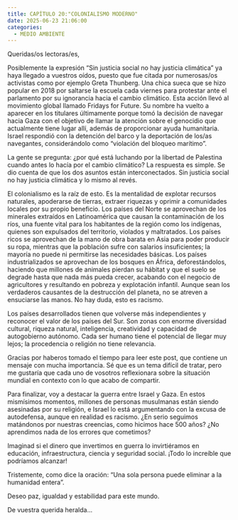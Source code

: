 ```yaml
---
title: CAPÍTULO 20:"COLONIALISMO MODERNO"
date: 2025-06-23 21:06:00
categories: 
  - MEDIO AMBIENTE
---
```


Queridas/os lectoras/es,

Posiblemente la expresión “Sin justicia social no hay justicia climática” ya haya llegado a vuestros oídos, puesto que fue citada por numerosas/os activistas como por ejemplo Greta Thunberg. Una chica sueca que se hizo popular en 2018 por saltarse la escuela cada viernes para protestar ante el parlamento por su ignorancia hacia el cambio climático. Esta acción llevó al movimiento global llamado Fridays for Future. Su nombre ha vuelto a aparecer en los titulares últimamente porque tomó la decisión de navegar hacia Gaza con el objetivo de llamar la atención sobre el genocidio que actualmente tiene lugar allí, además de proporcionar ayuda humanitaria. Israel respondió con la detención del barco y la deportación de los/as navegantes, considerándolo como “violación del bloqueo marítimo”.

La gente se pregunta: ¿por qué está luchando por la libertad de Palestina cuando antes lo hacía por el cambio climático? La respuesta es simple. Se dio cuenta de que los dos asuntos están interconectados. Sin justicia social no hay justicia climática y lo mismo al revés.

El colonialismo es la raíz de esto. Es la mentalidad de explotar recursos naturales, apoderarse de tierras, extraer riquezas y oprimir a comunidades locales por su propio beneficio. Los países del Norte se aprovechan de los minerales extraídos en Latinoamérica que causan la contaminación de los ríos, una fuente vital para los habitantes de la región como los indígenas, quienes son expulsados del territorio, violados y maltratados. Los países ricos se aprovechan de la mano de obra barata en Asia para poder producir su ropa, mientras que la población sufre con salarios insuficientes; la mayoría no puede ni permitirse las necesidades básicas. Los países industrializados se aprovechan de los bosques en África, deforestándolos, haciendo que millones de animales pierdan su hábitat y que el suelo se degrade hasta que nada más pueda crecer, acabando con el negocio de agricultores y resultando en pobreza y explotación infantil. Aunque sean los verdaderos causantes de la destrucción del planeta, no se atreven a ensuciarse las manos. No hay duda, esto es racismo.

Los países desarrollados tienen que volverse más independientes y reconocer el valor de los países del Sur. Son zonas con enorme diversidad cultural, riqueza natural, inteligencia, creatividad y capacidad de autogobierno autónomo. Cada ser humano tiene el potencial de llegar muy lejos; la procedencia o religión no tiene relevancia.

Gracias por haberos tomado el tiempo para leer este post, que contiene un mensaje con mucha importancia. Sé que es un tema difícil de tratar, pero me gustaría que cada uno de vosotros reflexionara sobre la situación mundial en contexto con lo que acabo de compartir.

Para finalizar, voy a destacar la guerra entre Israel y Gaza. En estos mismísimos momentos, millones de personas musulmanas están siendo asesinadas por su religión, e Israel lo está argumentando con la excusa de autodefensa, aunque en realidad es racismo. ¿En serio seguimos matándonos por nuestras creencias, como hicimos hace 500 años? ¿No aprendimos nada de los errores que cometimos?

Imaginad si el dinero que invertimos en guerra lo invirtiéramos en educación, infraestructura, ciencia y seguridad social. ¡Todo lo increíble que podríamos alcanzar!

Tristemente, como dice la oración: “Una sola persona puede eliminar a la humanidad entera”.

Deseo paz, igualdad y estabilidad para este mundo.

De vuestra querida heralda...


